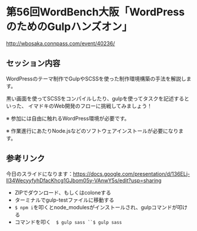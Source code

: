 # 第56回WordBench大阪「WordPressのためのGulpハンズオン」

http://wbosaka.connpass.com/event/40236/

## セッション内容

WordPressのテーマ制作でGulpやSCSSを使った制作環境構築の手法を解説します。

黒い画面を使ってSCSSをコンパイルしたり、gulpを使ってタスクを記述するといった、 イマドキのWeb開発のフローに挑戦してみましょう！

※ 参加には自由に触れるWordPress環境が必要です。

※ 作業進行にあたりNode.jsなどのソフトウェアインストールが必要になります。

## 参考リンク

今日のスライドになります：https://docs.google.com/presentation/d/136ELj-ll34WecyyfyhDfacKhcg1GJbom05y-VAnwY5s/edit?usp=sharing

- ZIPでダウンロード、もしくはcoloneする
- ターミナルでgulp-testファイルに移動する
- `$ npm i`を叩くとnode_modulesがインストールされ、gulpコマンドが叩ける
- コマンドを叩く　`$ gulp sass ``$ gulp sass `
